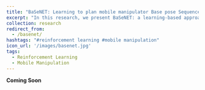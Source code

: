 ```yaml
---
title: "BaSeNET: Learning to plan mobile manipulator Base pose Sequences for grasping"
excerpt: "In this research, we present BaSeNET: a learning-based approach to plan the sequence of base poses for grasping objects on mobile robots."
collection: research
redirect_from:
  - /basenet/
hashtags: "#reinforcement learning #mobile manipulation"
icon_url: '/images/basenet.jpg'
tags:
  - Reinforcement Learning
  - Mobile Manipulation
---
```


<b>Coming Soon</b>